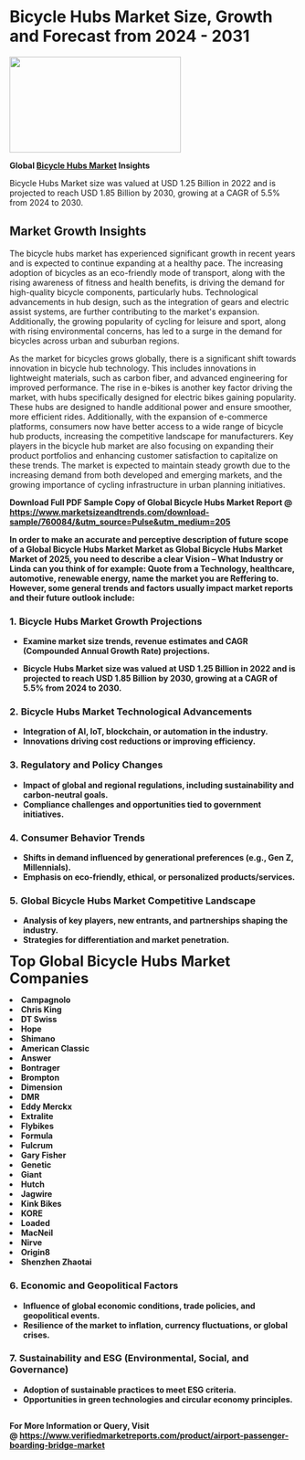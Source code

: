 <H1>Bicycle Hubs Market Size, Growth and Forecast from 2024 - 2031</H1><img class="aligncenter size-medium wp-image-584254" src="https://thirdeyenews.in/wp-content/uploads/2024/09/Global-Market-Research-300x168.jpeg" alt="" width="300" height="168" /><p><strong>Global&nbsp;<a href="https://www.marketsizeandtrends.com/download-sample/760084/&amp;utm_source=Pulse&amp;utm_medium=205">Bicycle Hubs Market</a> Insights</strong></p><p>Bicycle Hubs Market size was valued at USD 1.25 Billion in 2022 and is projected to reach USD 1.85 Billion by 2030, growing at a CAGR of 5.5% from 2024 to 2030.</p><p><h2>Market Growth Insights</h2> <p>The bicycle hubs market has experienced significant growth in recent years and is expected to continue expanding at a healthy pace. The increasing adoption of bicycles as an eco-friendly mode of transport, along with the rising awareness of fitness and health benefits, is driving the demand for high-quality bicycle components, particularly hubs. Technological advancements in hub design, such as the integration of gears and electric assist systems, are further contributing to the market's expansion. Additionally, the growing popularity of cycling for leisure and sport, along with rising environmental concerns, has led to a surge in the demand for bicycles across urban and suburban regions.</p> <p><strong></strong></p> <p>As the market for bicycles grows globally, there is a significant shift towards innovation in bicycle hub technology. This includes innovations in lightweight materials, such as carbon fiber, and advanced engineering for improved performance. The rise in e-bikes is another key factor driving the market, with hubs specifically designed for electric bikes gaining popularity. These hubs are designed to handle additional power and ensure smoother, more efficient rides. Additionally, with the expansion of e-commerce platforms, consumers now have better access to a wide range of bicycle hub products, increasing the competitive landscape for manufacturers. Key players in the bicycle hub market are also focusing on expanding their product portfolios and enhancing customer satisfaction to capitalize on these trends. The market is expected to maintain steady growth due to the increasing demand from both developed and emerging markets, and the growing importance of cycling infrastructure in urban planning initiatives. <p><strong></p><p><span class=""><strong>Download Full PDF Sample Copy of Global Bicycle Hubs Market Report</strong> @ <a href="https://www.marketsizeandtrends.com/download-sample/760084/&amp;utm_source=Pulse&amp;utm_medium=205" target="_blank">https://www.marketsizeandtrends.com/download-sample/760084/&amp;utm_source=Pulse&amp;utm_medium=205</a></span></p><p>In order to make an accurate and perceptive description of future scope of a Global&nbsp;Bicycle Hubs Market Market as Global&nbsp;Bicycle Hubs Market Market of 2025, you need to describe a clear Vision &ndash; What Industry or Linda can you think of for example: Quote from a Technology, healthcare, automotive, renewable energy, name the market you are Reffering to. However, some general trends and factors usually impact market reports and their future outlook include:</p><h3>1.&nbsp;<strong>Bicycle Hubs Market Growth Projections</strong></h3><ul><li>Examine market size trends, revenue estimates and CAGR (Compounded Annual Growth Rate) projections.</li><li><p>Bicycle Hubs Market size was valued at USD 1.25 Billion in 2022 and is projected to reach USD 1.85 Billion by 2030, growing at a CAGR of 5.5% from 2024 to 2030.</p></li></ul><h3>2.&nbsp;<strong>Bicycle Hubs Market Technological Advancements</strong></h3><ul><li>Integration of AI, IoT, blockchain, or automation in the industry.</li><li>Innovations driving cost reductions or improving efficiency.</li></ul><h3>3.&nbsp;<strong>Regulatory and Policy Changes</strong></h3><ul><li>Impact of global and regional regulations, including sustainability and carbon-neutral goals.</li><li>Compliance challenges and opportunities tied to government initiatives.</li></ul><h3>4.&nbsp;<strong>Consumer Behavior Trends</strong></h3><ul><li>Shifts in demand influenced by generational preferences (e.g., Gen Z, Millennials).</li><li>Emphasis on eco-friendly, ethical, or personalized products/services.</li></ul><h3>5.&nbsp;<strong>Global Bicycle Hubs Market Competitive Landscape</strong></h3><ul><li>Analysis of key players, new entrants, and partnerships shaping the industry.</li><li>Strategies for differentiation and market penetration.</li></ul><p data-pm-slice="1 1 []"><span style="color: inherit; font-family: inherit; font-size: 25px;">Top Global Bicycle Hubs Market Companies</span></p><div class="" data-test-id=""><p><li>Campagnolo</li><li> Chris King</li><li> DT Swiss</li><li> Hope</li><li> Shimano</li><li> American Classic</li><li> Answer</li><li> Bontrager</li><li> Brompton</li><li> Dimension</li><li> DMR</li><li> Eddy Merckx</li><li> Extralite</li><li> Flybikes</li><li> Formula</li><li> Fulcrum</li><li> Gary Fisher</li><li> Genetic</li><li> Giant</li><li> Hutch</li><li> Jagwire</li><li> Kink Bikes</li><li> KORE</li><li> Loaded</li><li> MacNeil</li><li> Nirve</li><li> Origin8</li><li> Shenzhen Zhaotai</li></p></div><h3>6.&nbsp;<strong>Economic and Geopolitical Factors</strong></h3><ul><li>Influence of global economic conditions, trade policies, and geopolitical events.</li><li>Resilience of the market to inflation, currency fluctuations, or global crises.</li></ul><h3>7.&nbsp;<strong>Sustainability and ESG (Environmental, Social, and Governance)</strong></h3><ul><li>Adoption of sustainable practices to meet ESG criteria.</li><li>Opportunities in green technologies and circular economy principles.</li></ul><h2><strong style="font-size: 14px;">For More Information or Query, Visit @&nbsp;</strong><a style="background-color: #ffffff; font-size: 14px;" href="https://www.marketsizeandtrends.com/report/bicycle-hubs-market/" target="_blank">https://www.verifiedmarketreports.com/product/airport-passenger-boarding-bridge-market</a></h2>
